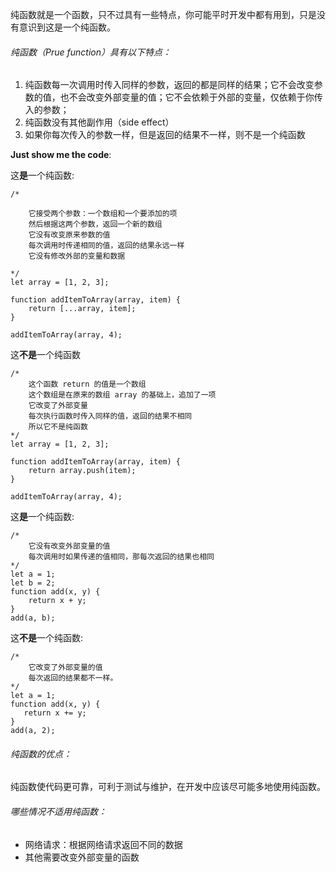 纯函数就是一个函数，只不过具有一些特点，你可能平时开发中都有用到，只是没有意识到这是一个纯函数。

###### 纯函数（Prue function）具有以下特点：

1. 纯函数每一次调用时传入同样的参数，返回的都是同样的结果；它不会改变参数的值，也不会改变外部变量的值；它不会依赖于外部的变量，仅依赖于你传入的参数；
2. 纯函数没有其他副作用（side effect）
3. 如果你每次传入的参数一样，但是返回的结果不一样，则不是一个纯函数

**Just show me the code**:

这**是**一个纯函数:

```
/* 

    它接受两个参数：一个数组和一个要添加的项
    然后根据这两个参数，返回一个新的数组
    它没有改变原来参数的值
    每次调用时传递相同的值，返回的结果永远一样
    它没有修改外部的变量和数据
    
*/
let array = [1, 2, 3];

function addItemToArray(array, item) {
    return [...array, item];
}

addItemToArray(array, 4);
```

这**不是**一个纯函数

```
/*
    这个函数 return 的值是一个数组
    这个数组是在原来的数组 array 的基础上，追加了一项
    它改变了外部变量
    每次执行函数时传入同样的值，返回的结果不相同
    所以它不是纯函数
*/
let array = [1, 2, 3];

function addItemToArray(array, item) {
    return array.push(item);
}

addItemToArray(array, 4);
```

这**是**一个纯函数:

```
/*
    它没有改变外部变量的值
    每次调用时如果传递的值相同，那每次返回的结果也相同
*/
let a = 1;
let b = 2;
function add(x, y) {
    return x + y;
}
add(a, b);
```

这**不是**一个纯函数:

```
/*
    它改变了外部变量的值
    每次返回的结果都不一样。
*/
let a = 1;
function add(x, y) {
   return x += y;
}
add(a, 2);
```

###### 纯函数的优点：

纯函数使代码更可靠，可利于测试与维护，在开发中应该尽可能多地使用纯函数。

###### 哪些情况不适用纯函数：

- 网络请求：根据网络请求返回不同的数据
- 其他需要改变外部变量的函数